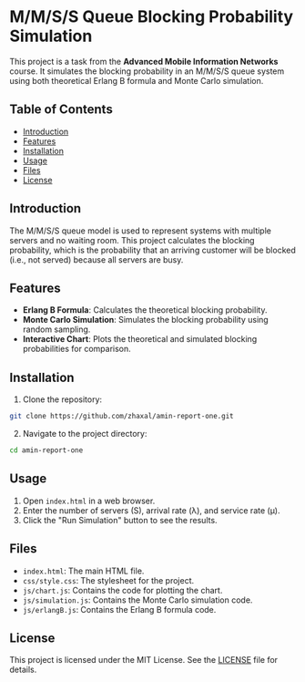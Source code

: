 # M/M/S/S Queue Blocking Probability Simulation

This project is a task from the **Advanced Mobile Information Networks** course. It simulates the blocking probability in an M/M/S/S queue system using both theoretical Erlang B formula and Monte Carlo simulation.

## Table of Contents

- [Introduction](#introduction)
- [Features](#features)
- [Installation](#installation)
- [Usage](#usage)
- [Files](#files)
- [License](#license)

## Introduction

The M/M/S/S queue model is used to represent systems with multiple servers and no waiting room. This project calculates the blocking probability, which is the probability that an arriving customer will be blocked (i.e., not served) because all servers are busy.

## Features

- **Erlang B Formula**: Calculates the theoretical blocking probability.
- **Monte Carlo Simulation**: Simulates the blocking probability using random sampling.
- **Interactive Chart**: Plots the theoretical and simulated blocking probabilities for comparison.

## Installation

1. Clone the repository:
  ```sh
  git clone https://github.com/zhaxal/amin-report-one.git
  ```
2. Navigate to the project directory:
  ```sh
  cd amin-report-one
  ```

## Usage

1. Open `index.html` in a web browser.
2. Enter the number of servers (S), arrival rate (λ), and service rate (μ).
3. Click the "Run Simulation" button to see the results.

## Files

- `index.html`: The main HTML file.
- `css/style.css`: The stylesheet for the project.
- `js/chart.js`: Contains the code for plotting the chart.
- `js/simulation.js`: Contains the Monte Carlo simulation code.
- `js/erlangB.js`: Contains the Erlang B formula code.

## License

This project is licensed under the MIT License. See the [LICENSE](LICENSE) file for details.
